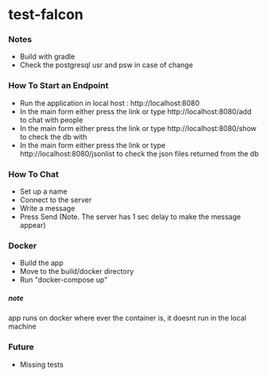 # test-falcon

### Notes ###
* Build with gradle
* Check the postgresql usr and psw in case of change

### How To Start an Endpoint ###
* Run the application in local host : http://localhost:8080
* In the main form either press the link or type http://localhost:8080/add to chat with people
* In the main form either press the link or type http://localhost:8080/show to check the db with
* In the main form either press the link or type http://localhost:8080/jsonlist to check the json files returned from the db

### How To Chat ###
* Set up a name
* Connect to the server
* Write a message
* Press Send (Note. The server has 1 sec delay to make the message appear)

### Docker ###
* Build the app
* Move to the build/docker directory
* Run "docker-compose up"
##### note #####
app runs on docker where ever the container is, it doesnt run in the local machine

### Future ###
* Missing tests

